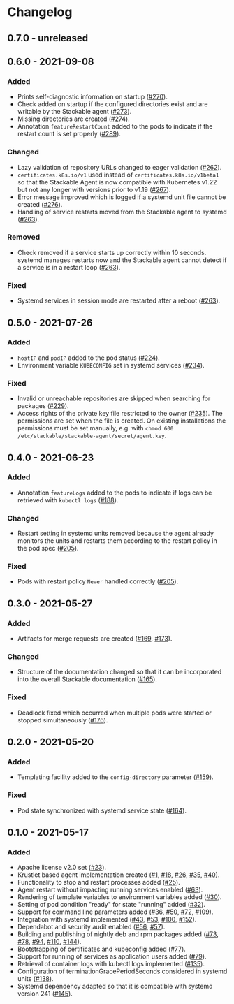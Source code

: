 # Changelog

## 0.7.0 - unreleased

## 0.6.0 - 2021-09-08

### Added
- Prints self-diagnostic information on startup ([#270]).
- Check added on startup if the configured directories exist and are
  writable by the Stackable agent ([#273]).
- Missing directories are created ([#274]).
- Annotation `featureRestartCount` added to the pods to indicate if the
  restart count is set properly ([#289]).

### Changed
- Lazy validation of repository URLs changed to eager validation
  ([#262]).
- `certificates.k8s.io/v1` used instead of `certificates.k8s.io/v1beta1`
  so that the Stackable Agent is now compatible with Kubernetes v1.22
  but not any longer with versions prior to v1.19 ([#267]).
- Error message improved which is logged if a systemd unit file cannot
  be created ([#276]).
- Handling of service restarts moved from the Stackable agent to
  systemd ([#263]).

### Removed
- Check removed if a service starts up correctly within 10 seconds.
  systemd manages restarts now and the Stackable agent cannot detect if
  a service is in a restart loop ([#263]).

### Fixed
- Systemd services in session mode are restarted after a reboot
  ([#263]).

[#262]: https://github.com/stackabletech/agent/pull/262
[#263]: https://github.com/stackabletech/agent/pull/263
[#267]: https://github.com/stackabletech/agent/pull/267
[#270]: https://github.com/stackabletech/agent/pull/270
[#273]: https://github.com/stackabletech/agent/pull/273
[#274]: https://github.com/stackabletech/agent/pull/274
[#276]: https://github.com/stackabletech/agent/pull/276
[#289]: https://github.com/stackabletech/agent/pull/289

## 0.5.0 - 2021-07-26

### Added
- `hostIP` and `podIP` added to the pod status ([#224]).
- Environment variable `KUBECONFIG` set in systemd services ([#234]).

### Fixed
- Invalid or unreachable repositories are skipped when searching for
  packages ([#229]).
- Access rights of the private key file restricted to the owner
  ([#235]). The permissions are set when the file is created. On
  existing installations the permissions must be set manually, e.g. with
  `chmod 600 /etc/stackable/stackable-agent/secret/agent.key`.

[#224]: https://github.com/stackabletech/agent/pull/224
[#229]: https://github.com/stackabletech/agent/pull/229
[#234]: https://github.com/stackabletech/agent/pull/234
[#235]: https://github.com/stackabletech/agent/pull/235

## 0.4.0 - 2021-06-23

### Added
- Annotation `featureLogs` added to the pods to indicate if logs can be
  retrieved with `kubectl logs` ([#188]).

### Changed
- Restart setting in systemd units removed because the agent already
  monitors the units and restarts them according to the restart policy
  in the pod spec ([#205]).

### Fixed
- Pods with restart policy `Never` handled correctly ([#205]).

[#188]: https://github.com/stackabletech/agent/pull/188
[#205]: https://github.com/stackabletech/agent/pull/205

## 0.3.0 - 2021-05-27

### Added
- Artifacts for merge requests are created ([#169], [#173]).

### Changed
- Structure of the documentation changed so that it can be incorporated
  into the overall Stackable documentation ([#165]).

### Fixed
- Deadlock fixed which occurred when multiple pods were started or
  stopped simultaneously ([#176]).

[#165]: https://github.com/stackabletech/agent/pull/165
[#169]: https://github.com/stackabletech/agent/pull/169
[#173]: https://github.com/stackabletech/agent/pull/173
[#176]: https://github.com/stackabletech/agent/pull/176

## 0.2.0 - 2021-05-20

### Added
- Templating facility added to the `config-directory` parameter
  ([#159]).

### Fixed
- Pod state synchronized with systemd service state ([#164]).

[#159]: https://github.com/stackabletech/agent/pull/159
[#164]: https://github.com/stackabletech/agent/pull/164

## 0.1.0 - 2021-05-17

### Added
- Apache license v2.0 set ([#23]).
- Krustlet based agent implementation created ([#1], [#18], [#26],
  [#35], [#40]).
- Functionality to stop and restart processes added ([#25]).
- Agent restart without impacting running services enabled ([#63]).
- Rendering of template variables to environment variables added
  ([#30]).
- Setting of pod condition "ready" for state "running" added ([#32]).
- Support for command line parameters added ([#36], [#50], [#72],
  [#109]).
- Integration with systemd implemented ([#43], [#53], [#100], [#152]).
- Dependabot and security audit enabled ([#56], [#57]).
- Building and publishing of nightly deb and rpm packages added ([#73],
  [#78], [#94], [#110], [#144]).
- Bootstrapping of certificates and kubeconfig added ([#77]).
- Support for running of services as application users added ([#79]).
- Retrieval of container logs with kubectl logs implemented ([#135]).
- Configuration of terminationGracePeriodSeconds considered in systemd
  units ([#138]).
- Systemd dependency adapted so that it is compatible with systemd
  version 241 ([#145]).

[#1]: https://github.com/stackabletech/agent/pull/1
[#18]: https://github.com/stackabletech/agent/pull/18
[#23]: https://github.com/stackabletech/agent/pull/23
[#25]: https://github.com/stackabletech/agent/pull/25
[#26]: https://github.com/stackabletech/agent/pull/26
[#30]: https://github.com/stackabletech/agent/pull/30
[#32]: https://github.com/stackabletech/agent/pull/32
[#35]: https://github.com/stackabletech/agent/pull/35
[#36]: https://github.com/stackabletech/agent/pull/36
[#40]: https://github.com/stackabletech/agent/pull/40
[#43]: https://github.com/stackabletech/agent/pull/43
[#50]: https://github.com/stackabletech/agent/pull/50
[#53]: https://github.com/stackabletech/agent/pull/53
[#56]: https://github.com/stackabletech/agent/pull/56
[#57]: https://github.com/stackabletech/agent/pull/57
[#63]: https://github.com/stackabletech/agent/pull/63
[#72]: https://github.com/stackabletech/agent/pull/72
[#73]: https://github.com/stackabletech/agent/pull/73
[#77]: https://github.com/stackabletech/agent/pull/77
[#78]: https://github.com/stackabletech/agent/pull/78
[#79]: https://github.com/stackabletech/agent/pull/79
[#94]: https://github.com/stackabletech/agent/pull/94
[#100]: https://github.com/stackabletech/agent/pull/100
[#109]: https://github.com/stackabletech/agent/pull/109
[#110]: https://github.com/stackabletech/agent/pull/110
[#135]: https://github.com/stackabletech/agent/pull/135
[#138]: https://github.com/stackabletech/agent/pull/138
[#144]: https://github.com/stackabletech/agent/pull/144
[#145]: https://github.com/stackabletech/agent/pull/145
[#152]: https://github.com/stackabletech/agent/pull/152
